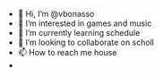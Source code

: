 - 👋 Hi, I’m @vbonasso
- 👀 I’m interested in games and music
- 🌱 I’m currently learning schedule
- 💞️ I’m looking to collaborate on scholl
- 📫 How to reach me house
- 
